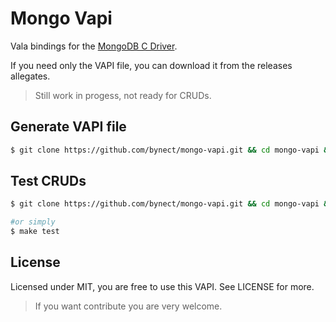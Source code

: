 # Mongo Vapi

Vala bindings for the [MongoDB C Driver](http://mongoc.org/ "mongoc.org").

If you need only the VAPI file, you can download it from the releases allegates.
>Still work in progess, not ready for CRUDs.

## Generate VAPI file

```sh
$ git clone https://github.com/bynect/mongo-vapi.git && cd mongo-vapi && make
```

## Test CRUDs

```sh
$ git clone https://github.com/bynect/mongo-vapi.git && cd mongo-vapi && make test

#or simply
$ make test
```

## License
Licensed under MIT, you are free to use this VAPI. See LICENSE for more.

>If you want contribute you are very welcome.
